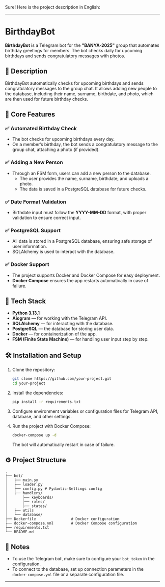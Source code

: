 Sure! Here is the project description in English:

---

# BirthdayBot

**BirthdayBot** is a Telegram bot for the **"BANYA-2025"** group that automates birthday greetings for members. The bot checks daily for upcoming birthdays and sends congratulatory messages with photos.

## 📄 Description

BirthdayBot automatically checks for upcoming birthdays and sends congratulatory messages to the group chat. It allows adding new people to the database, including their name, surname, birthdate, and photo, which are then used for future birthday checks.

## 🚀 Core Features

### ✅ Automated Birthday Check
- The bot checks for upcoming birthdays every day.
- On a member’s birthday, the bot sends a congratulatory message to the group chat, attaching a photo (if provided).

### ✅ Adding a New Person
- Through an FSM form, users can add a new person to the database.
  - The user provides the name, surname, birthdate, and uploads a photo.
  - The data is saved in a PostgreSQL database for future checks.

### ✅ Date Format Validation
- Birthdate input must follow the **YYYY-MM-DD** format, with proper validation to ensure correct input.

### ✅ PostgreSQL Support
- All data is stored in a PostgreSQL database, ensuring safe storage of user information.
- SQLAlchemy is used to interact with the database.

### ✅ Docker Support
- The project supports Docker and Docker Compose for easy deployment.
- **Docker Compose** ensures the app restarts automatically in case of failure.

## 🔧 Tech Stack
- **Python 3.13.1**
- **Aiogram** — for working with the Telegram API.
- **SQLAlchemy** — for interacting with the database.
- **PostgreSQL** — the database for storing user data.
- **Docker** — for containerization of the app.
- **FSM (Finite State Machine)** — for handling user input step by step.

## 🛠 Installation and Setup

1. Clone the repository:

   ```bash
   git clone https://github.com/your-project.git
   cd your-project
   ```

2. Install the dependencies:

   ```bash
   pip install -r requirements.txt
   ```

3. Configure environment variables or configuration files for Telegram API, database, and other settings.

4. Run the project with Docker Compose:

   ```bash
   docker-compose up -d
   ```

   The bot will automatically restart in case of failure.

## ⚙️ Project Structure

```
.
├── bot/
│   ├── main.py 
│   ├── loader.py
│   ├── config.py # Pydantic-Settings config
│   ├── handlers/ 
│       ├── keyboards/
│       ├── rotes/
│       ├── states/               
│   ├── utils                     
│   └── database/ 
├── Dockerfile                # Docker configuration
├── docker-compose.yml        # Docker Compose configuration
├── requirements.txt          
└── README.md                 
```

## 📝 Notes
- To use the Telegram bot, make sure to configure your `bot_token` in the configuration.
- To connect to the database, set up connection parameters in the `docker-compose.yml` file or a separate configuration file.

---
